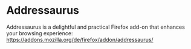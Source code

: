 # Addressaurus
Addressaurus is a delightful and practical Firefox add-on that enhances your browsing experience: https://addons.mozilla.org/de/firefox/addon/addressaurus/

